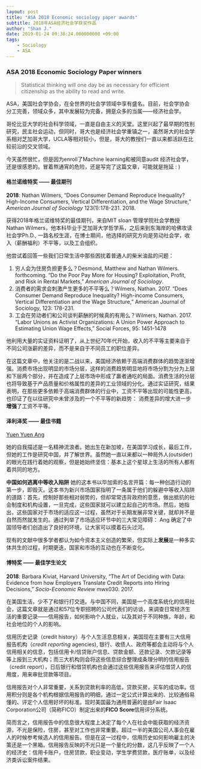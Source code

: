 ```yaml
---
layout: post
title: "ASA 2018 Economic sociology paper awards"
subtitle: 2018年ASA经济社会学获奖作品
author: "Shan J."
date: 2019-01-24 09:38:24.000000000 +09:00
tags:
    - Sociology
    - ASA
---
```


### ASA 2018 Economic Sociology Paper winners

<blockquote class="full-width"><p>Statistical thinking will one day be as necessary for efficient citizenship as the ability to read and write.</p></blockquote>

ASA，美国社会学协会，在全世界的社会学领域中享有盛名。目前，社会学协会分工完善，领域众多，其中发展较为完备，拥趸众多的当属——经济社会学。

哥伦比亚大学的社会科学领域，一直是自由主义的天堂。这里兴起了最早期的性别研究，民主社会运动，但同时，哥大也是经济社会学重镇之一，虽然哥大的社会学系相对芝加哥大学，UCLA等相对较小，但是，哥大的教授们一直以来都活跃在比较前沿的交叉领域。

今天虽然很忙，但是因为enroll了Machine learning和被同意audit 经济社会学，还是很感恩的。冒着熬通宵的危险，还是写完了这篇文章，可能就是拖延 : )

#### 格兰诺维特奖 —— 最佳期刊

**2018**: Nathan Wilmers, “Does Consumer Demand Reproduce Inequality? High-Income Consumers, Vertical Differentiation, and the Wage Structure,” *American Journal of Sociology* 123(1):178-231. 2018.

获得2018年格兰诺维特奖的最佳期刊，来自MIT sloan 管理学院社会学教授 Nathan Wilmers，他本科毕业于芝加哥大学哲学系，之后来到东海岸的哈佛攻读社会学Ph.D., 一路名校生涯，在博士期间，他选择的研究方向是劳动社会学，收入（薪酬福利）不平等，以及工会组织。

他尝试着回答一些我们日常生活中那些困扰着普通人的柴米油盐的问题：

1. 穷人会为住房负担更多么？Desmond, Matthew and Nathan Wilmers. forthcoming. “Do the Poor Pay More for Housing? Exploitation, Profit, and Risk in Rental Markets,” *American Journal of Sociology*.
2. 消费者的需求会刺激产生更多的不平等么？Wilmers, Nathan. 2017. “Does Consumer Demand Reproduce Inequality? High-income Consumers, Vertical Differentiation and the Wage Structure,” American Journal of Sociology, 123: 178-231.
3. 工会在劳动者们和公司谈判薪酬的时候真的有用么？Wilmers, Nathan. 2017. “Labor Unions as Activist Organizations: A Union Power Approach to Estimating Union Wage Effects,” Social Forces, 95: 1451-1478

他利用大量的实证资料证明了，从上世纪70年代开始，收入的不平等主要来自于不同公司涨薪的差异，而不是来自于不同员工的职位差异。

在这篇文章中，他关注的是二战以来，美国经济依赖于高端消费群体的趋势逐渐增强。消费市场出现明显的市场分层，这样的消费趋势明显地将市场分割为分为上层和下层两个部分，并在造成了上层市场中形成了赢者通吃的局面。消费生活的分层也将导致基于产品质量和价格属性的差异的工业领域的分化。通过实证研究，结果表明，在那些更多依赖于高端消费群体的行业中，工资不平等出现的可能性更高，也印证了在以往研究中未曾涉及的一个不平等的新趋势： 消费差异的增大进一步**增强**了工资不平等。

#### 泽利泽奖 —— 最佳书籍

[Yuen Yuen Ang](https://sites.lsa.umich.edu/yy-ang/)

她的自我描述是一名精神流浪者。她出生在新加坡，在美国学习成长，最后工作，但她的工作是研究中国，并了解世界。虽然她一直以来都以一种局外人(outsider)的眼光在践行着她的观察，但是她始终坚信：基本上这个星球上生活的所有人都有着共同的地方。

**中国如何逃离中等收入陷阱** 她的这本书以毕加索的名言开篇：每一种创造行动的第一步，即毁灭。这本书为新兴市场国家指明了一条属于他们的躲避中等收入陷阱的道路：首先，控制好那些相对弱势的，但却常常违背政府的意愿，做出抵抗的社会制度和机构设置，一旦完成，这些国家就可以建立起自己的市场。然后，她指出，这些国家对于市场的适应这一过程，虽然对于长期发展非常关键，就却并不是自然而然就发生的。通过列举了市场适应环节中的三大常见障碍： Ang 确定了中国领导者们创造出了良好的环境，让大家可以摸着石头过河。

现有的文献中很多学者都认为如今资本主义创造的繁荣，但实际上**发展**是一种多实体共生的过程，时期更迭，国家和市场的互动也在不断变化。

#### 博特奖 —— 最佳学生论文

**2018**: Barbara Kiviat, Harvard University, “The Art of Deciding with Data: Evidence from how Employers Translate Credit Reports into Hiring Decisions,” *Socio-Economic Review* mwx030. 2017.

在美国生活，少不了和银行打交道。与中国不同，美国是一个高度系统化的信用社会，这篇文章就是通过和57位专职招聘的公司代表们的访谈，来调查日常经济生活的重要记录——信用报告，如何影响个人就业，以及其对于不同种族，年龄，和社会地位的个人的影响。

信用历史记录（credit history）与个人生活息息相关，美国现在主要有三大信用报告机构（*credit reporting* agencies), 银行、收债人、政府等都会主动将与个人信用相关的信息，包括信用卡/信贷账户信息、贷款金额、还款记录、欠款记录等等上报到三大机构；而三大机构则会将这些信息综合整理成条理分明的信用报告（credit report），日后银行和借贷机构也会通过这些信用报告来评估借贷人的信用度，用来审批贷款等项目。

信用报告对个人非常重要，关系到贷款利率的高低，贷款买房，买车的成功率。信用积分则是各个机构根据信用报告的明细，通过一定公式计算出来的、比较通俗易懂的、评定个人信用好坏的标准。现时美国最为通用普遍的是由Fair Isaac Corporation公司（简称FICO）制定出来的**FICO Score**信用评分系统。

简而言之，信用报告中的信息很大程度上决定了每个人在社会中能获取的经济资源，不光是保险，住房，甚至对工作也非常重要。超过一半的美国公司人事会在雇人的时候参考候选人的信用报告。但是在这一过程中，信用历史如何影响雇主的决策还是一个黑箱。信用报告反映的不光只是一个量化的分数，这几乎反映了一个人的经济史：信用卡账户，住房贷款，职业变动，学生学费贷款，医疗账单，以及经济类诉讼案件结果。
